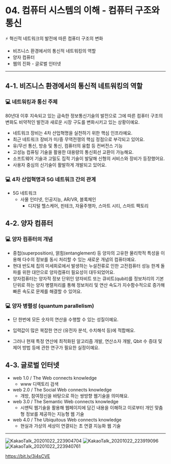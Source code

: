 # **04. 컴퓨터 시스템의 이해 - 컴퓨터 구조와 통신**

:zap: 혁신적 네트워크의 발전에 따른 컴퓨터 구조의 변화

- 비즈니스 환경에서의 통신적 네트워킹의 역할
- 양자 컴퓨터
- 웹의 진화 - 글로벌 인터넷

---

## 4-1. 비즈니스 환경에서의 통신적 네트워킹의 역할

### :computer: 네트워킹과 통신 주체

80년대 이후 지속되고 있는 급속한 정보통신기술의 발전으로 그에 따른 컴퓨터 구조의 변화도 비약적인 발전과 새로운 시장 구도를 변화시키고 있는 상황이예요.

- 네트워크 장비는 4차 산업혁명을 실천하기 위한 핵심 인프라예요.
- 최근 네트워크 장비가 미/중 무역전쟁의 핵심 정점으로 부각되고 있어요.
- 유/무선 통신, 방송 및 통신, 컴퓨터의 융합 등 컨버전스 기능
- 고성능 컴퓨팅 기술을 활용한 대용량의 통신회선 교환이 가능해요.
- 소프트웨어 기술과 고밀도 집적 기술이 발달해  신형의 서비스와 장비가 등장했어요.
- 사용자 중심의 신기술이 활발하게 개발되고 있어요.



### :computer: 4차 산업혁명과 5G 네트워크 간의 관계

- 5G 네트워크
  + 사물 인터넷, 인공지능, AR/VR, 블록체인
    - 디지털 헬스케어, 핀테크, 자율주행차, 스마트 시티, 스마트 팩토리



## 4-2. 양자 컴퓨터

### :computer: 양자 컴퓨터의 개념

- 중첩(superposition), 얽힘(entanglement) 등 양자의 고유한 물리학적 특성을 이용해 다수의 정보를 동시 처리할 수 있는 새로운 개념의 컴퓨터예요.
- 현대 반도체 칩의 미세회로에서 발생하는 누설전류로 인한 고전컴퓨터 성능 한계 돌파를 위한 대안으로 양자컴퓨터 필요성이 대두되었어요.
- 양자컴퓨터는 양자적 정보 단위인 양자비트 또는 큐비트(qubit)를 정보처리의 기본단위로 하는 양자 병렬처리를 통해 정보처리 및 연산 속도가 지수함수적으로 증가해 빠른 속도로 문제를 해결할 수 있어요.



### :computer: 양자 병렬성 (quantum parallelism)

- 단 한번에 모든 숫자의 연산을 수행할 수 있는 성질이예요.

- 입력값이 많은 복잡한 연산 (유전자 분석, 수치해석 등)에 적합해요.

- 그러나 현재 특정 연산에 최적화된 알고리즘 개발, 연산소자 개발, Qbit 수 증대 및 제어 방법 등에 관한 연구가 필요한 실정이예요.



## 4-3. 글로벌 인터넷

- web 1.0 / The Web connects knowledge
  - www 디렉토리 검색
- web 2.0 / The Social Web connects knowledge
  - 개방, 참여정신을 바탕으로 하는 쌍방향 웹기술을 의미해요.
- web 3.0 / The Semantic Web connects knowledge
  - 시맨틱 웹기술을 활용해 웹페이지에 담긴 내용을 이해하고 이로부터 개인 맞춤형 정보를 제공하는 지능형 웹 기술
- web 4.0 / The Ubiquitous Web connects knowledge
  - 현실과 가상의 세상이 연결되는 초 연결 지능화 웹 기술

---

![KakaoTalk_20201022_223904704](https://user-images.githubusercontent.com/58028527/96880335-0546dc00-14b8-11eb-8f96-ab35316edf09.jpg)
![KakaoTalk_20201022_223919096](https://user-images.githubusercontent.com/58028527/96880340-06780900-14b8-11eb-9b9d-045d15b2a8e9.jpg)
![KakaoTalk_20201022_223940761](https://user-images.githubusercontent.com/58028527/96880345-07a93600-14b8-11eb-9fba-fef0393c9fa7.jpg)

https://bit.ly/3i4sCVE
